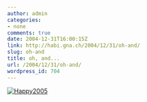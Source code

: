 ```yaml
---
author: admin
categories:
- none
comments: true
date: 2004-12-31T16:00:15Z
link: http://habi.gna.ch/2004/12/31/oh-and/
slug: oh-and
title: oh, and...
url: /2004/12/31/oh-and/
wordpress_id: 704
---
```


[![Happy2005](http://habi.gna.ch/blog/images/happy2005-tm.jpg)](http://habi.gna.ch/blog/images/happy2005.jpg)

